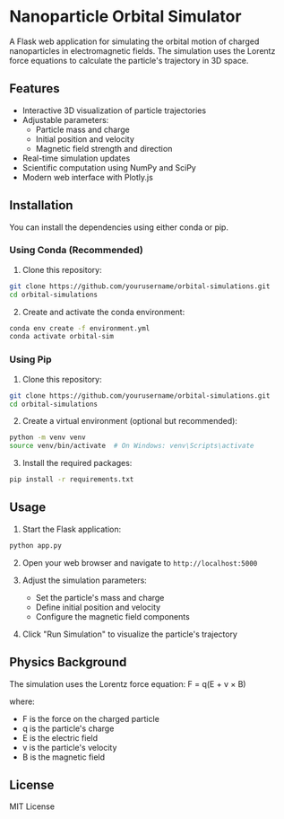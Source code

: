 # Nanoparticle Orbital Simulator

A Flask web application for simulating the orbital motion of charged nanoparticles in electromagnetic fields. The simulation uses the Lorentz force equations to calculate the particle's trajectory in 3D space.

## Features

- Interactive 3D visualization of particle trajectories
- Adjustable parameters:
  - Particle mass and charge
  - Initial position and velocity
  - Magnetic field strength and direction
- Real-time simulation updates
- Scientific computation using NumPy and SciPy
- Modern web interface with Plotly.js

## Installation

You can install the dependencies using either conda or pip.

### Using Conda (Recommended)

1. Clone this repository:
```bash
git clone https://github.com/yourusername/orbital-simulations.git
cd orbital-simulations
```

2. Create and activate the conda environment:
```bash
conda env create -f environment.yml
conda activate orbital-sim
```

### Using Pip

1. Clone this repository:
```bash
git clone https://github.com/yourusername/orbital-simulations.git
cd orbital-simulations
```

2. Create a virtual environment (optional but recommended):
```bash
python -m venv venv
source venv/bin/activate  # On Windows: venv\Scripts\activate
```

3. Install the required packages:
```bash
pip install -r requirements.txt
```

## Usage

1. Start the Flask application:
```bash
python app.py
```

2. Open your web browser and navigate to `http://localhost:5000`

3. Adjust the simulation parameters:
   - Set the particle's mass and charge
   - Define initial position and velocity
   - Configure the magnetic field components
   
4. Click "Run Simulation" to visualize the particle's trajectory

## Physics Background

The simulation uses the Lorentz force equation:
F = q(E + v × B)

where:
- F is the force on the charged particle
- q is the particle's charge
- E is the electric field
- v is the particle's velocity
- B is the magnetic field

## License

MIT License 